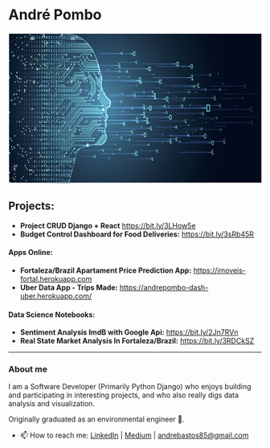 # André Pombo

<p align="center">
  <img src="img/Banner1.jpg" width="1000" height="300" >
</p>

## Projects:

* **Project CRUD Django + React** https://bit.ly/3LHow5e
* **Budget Control Dashboard for Food Deliveries:** https://bit.ly/3sRb45R
#### Apps Online:

* **Fortaleza/Brazil Apartament Price Prediction App:** https://imoveis-fortal.herokuapp.com
* **Uber Data App - Trips Made:** https://andrepombo-dash-uber.herokuapp.com/
####  Data Science Notebooks:

* **Sentiment Analysis ImdB with Google Api:**  https://bit.ly/2Jn7RVn
* **Real State Market Analysis In Fortaleza/Brazil:** https://bit.ly/3RDCkSZ


---
### About me

I am a Software Developer (Primarily Python Django) who enjoys building and participating in interesting projects, and who also really digs data analysis and visualization.

Originally graduated as an environmental engineer 🌱.

- 📫 How to reach me: [LinkedIn](https://www.linkedin.com/in/andrepombo/) 
                      | [Medium](https://medium.com/@andrepombo)
                      | andrebastos85@gmail.com 

